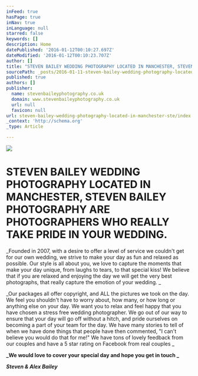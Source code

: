 ```yaml
---
inFeed: true
hasPage: true
inNav: true
inLanguage: null
starred: false
keywords: []
description: Home
datePublished: '2016-01-12T00:10:27.697Z'
dateModified: '2016-01-12T00:10:23.707Z'
author: []
title: "STEVEN BAILEY WEDDING PHOTOGRAPHY LOCATED IN MANCHESTER, STEVEN BAILEY PHOTOGRAPHY ARE PHOTOGRAPHERS WHO REALLY TAKE PRIDE IN YOUR WEDDING.\_"
sourcePath: _posts/2016-01-11-steven-bailey-wedding-photography-located-in-manchester-ste.md
published: true
authors: []
publisher:
  name: stevenbaileyphotography.co.uk
  domain: www.stevenbaileyphotography.co.uk
  url: null
  favicon: null
url: steven-bailey-wedding-photography-located-in-manchester-ste/index.html
_context: 'http://schema.org'
_type: Article

---
```

![](https://s3-us-west-2.amazonaws.com/the-grid-img/p/14f122ff1bca8b05423b668024b076946bd2f8ee.jpg)

# STEVEN BAILEY WEDDING PHOTOGRAPHY LOCATED IN MANCHESTER, STEVEN BAILEY PHOTOGRAPHY ARE PHOTOGRAPHERS WHO REALLY TAKE PRIDE IN YOUR WEDDING. 

_Founded in 2007, with a desire to offer a level of service we couldn't get for our own wedding, we strive to make your day as fun and relaxed as possible.  Our style is all about you, we love to capture the moments that make your day unique, from laughs to tears, to that special kiss! We believe that if you are relaxed and enjoying the day we will get the very best photographs, that really capture the emotion of your wedding.  _

_Our packages all offer copyright, and ALL the pictures we took on the day. We feel you shouldn't have to worry about, how many, or how long or anything else on your day. We want you to relax and feel happy that you have chosen a stress free wedding photographer.  We go out of our way to ensure that your day will go off without a hitch, and pride ourselves on becoming a part of your team for the day. We have many stories to tell of when we have done things that people have then commented, "I can't believe you would do that for me!" We have tons of lovely feedback from our couples and have a 5 star rating on Facebook from real couples  _

**_We would love to cover your special day and hope you get in touch    _**

**_Steven & Alex Bailey_**